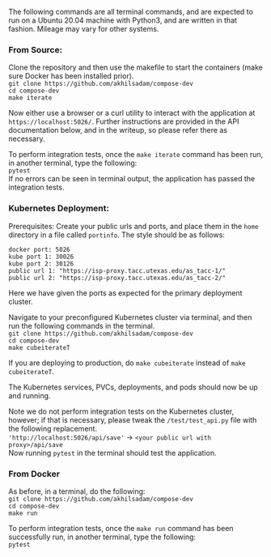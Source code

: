 
The following commands are all terminal commands, and are expected to run on a Ubuntu 20.04 machine with Python3, and are written in that fashion. Mileage may vary for other systems.   

### From Source:  

Clone the repository and then use the makefile to start the containers (make sure Docker has been installed prior).   
`git clone https://github.com/akhilsadam/compose-dev`    
`cd compose-dev`    
`make iterate`    

Now either use a browser or a curl utility to interact with the application at `https://localhost:5026/`. Further instructions are provided in the API documentation below, and in the writeup, so please refer there as necessary.  

To perform integration tests, once the `make iterate` command has been run, in another terminal, type the following:  
`pytest`  
If no errors can be seen in terminal output, the application has passed the integration tests.    

### Kubernetes Deployment:    

Prerequisites: Create your public urls and ports, and place them in the `home` directory in a file called `portinfo`. The style should be as follows:  
```
docker port: 5026
kube port 1: 30026
kube port 2: 30126
public url 1: "https://isp-proxy.tacc.utexas.edu/as_tacc-1/"
public url 2: "https://isp-proxy.tacc.utexas.edu/as_tacc-2/"
```
Here we have given the ports as expected for the primary deployment cluster.  

Navigate to your preconfigured Kubernetes cluster via terminal, and then run the following commands in the terminal.  
`git clone https://github.com/akhilsadam/compose-dev`    
`cd compose-dev`   
`make cubeiterateT`  

If you are deploying to production, do `make cubeiterate` instead of `make cubeiterateT`.  

The Kubernetes services, PVCs, deployments, and pods should now be up and running.  

Note we do not perform integration tests on the Kubernetes cluster, however; if that is necessary, please tweak the `/test/test_api.py` file with the following replacement.  
`'http://localhost:5026/api/save'` -> `<your public url with proxy>/api/save`  
Now running `pytest` in the terminal should test the application.  

### From Docker  

As before, in a terminal, do the following:  
`git clone https://github.com/akhilsadam/compose-dev`  
`cd compose-dev`  
`make run`   

To perform integration tests, once the `make run` command has been successfully run, in another terminal, type the following:  
`pytest`   

